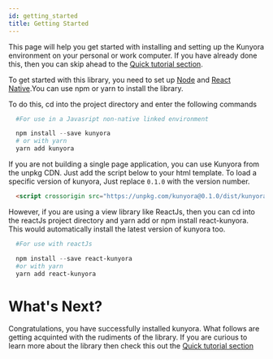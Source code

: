 ```yaml
---
id: getting_started
title: Getting Started
---
```


This page will help you get started with installing and setting up the Kunyora environment on your personal or work computer. If you have already done this, then you can skip ahead to the [Quick tutorial section](quick_tutorial.html).

To get started with this library, you need to set up [Node](https://nodejs.org/en/download) and [React Native](https://facebook.github.io/react-native/docs/getting-strted.html).You can use npm or yarn to install the library.

To do this, cd into the project directory and enter the following commands

```powershell
  #For use in a Javasript non-native linked environment

  npm install --save kunyora
  # or with yarn
  yarn add kunyora
```

If you are not building a single page application, you can use Kunyora from the unpkg CDN. Just add the script below to your html template. To load a specific version of kunyora, Just replace `0.1.0` with the version number.

```html
  <script crossorigin src="https://unpkg.com/kunyora@0.1.0/dist/kunyora.js"></script>
``` 

However, if you are using a view library like ReactJs, then you can cd into the reactJs project directory and yarn add or npm install react-kunyora. This would automatically install the latest version of kunyora too.

```powershell
  #For use with reactJs

  npm install --save react-kunyora
  #or with yarn
  yarn add react-kunyora
```

# What's Next?

Congratulations, you have successfully installed kunyora. What follows are getting acquinted with the rudiments of the library. If you are curious to learn more about the library then check this out the [Quick tutorial section](quick_tutorial.md)

